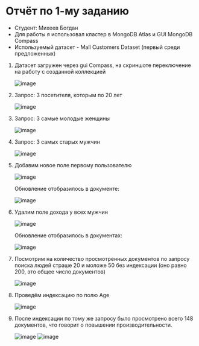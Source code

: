 # Отчёт по  1-му заданию

* Студент: Михеев Богдан
* Для работы я использовал кластер в MongoDB Atlas и GUI MongoDB Compass
* Используемый датасет - Mall Customers Dataset (первый среди предложенных)

1. Датасет загружен через gui Compass, на скриншоте переключение на работу с созданной коллекцией

   ![image](https://user-images.githubusercontent.com/55896560/157307474-a93cf40c-c40b-4be8-803f-7c2b7282ccda.png)

2. Запрос: 3 посетителя, которым по 20 лет

   ![image](https://user-images.githubusercontent.com/55896560/157307687-a762f9b4-8b6f-403c-96c3-57c7d1b8dc56.png)
   
3. Запрос: 3 самые молодые женщины

   ![image](https://user-images.githubusercontent.com/55896560/157307822-9a2c5f2c-b409-428d-b6ef-ff373a87b2f2.png)

4. Запрос: 3 самых старых мужчин

   ![image](https://user-images.githubusercontent.com/55896560/157307931-3f5c9ea9-5c0c-4a9c-82d7-42e6f446c83d.png)

5. Добавим новое поле первому пользователю

   ![image](https://user-images.githubusercontent.com/55896560/157308063-4b012eae-9f82-4179-98f4-7304f0d2df09.png)
   
   Обновление отобразилось в документе:
   
   ![image](https://user-images.githubusercontent.com/55896560/157308090-22137a46-5a36-4e0f-abb9-42b3dcba2fd7.png)

6. Удалим поле дохода у всех мужчин

   ![image](https://user-images.githubusercontent.com/55896560/157308172-332a1c88-d2d9-4aff-b128-5c592a8306eb.png)
   
   Обновление отобразилось в документах:
   
   ![image](https://user-images.githubusercontent.com/55896560/157308206-9520bf56-e69d-4f1b-b242-ea07a677a054.png)

7. Посмотрим на количество просмотренных документов по запросу поиска людей страше 20 и моложе 50 без индексации 
   (оно равно 200, это общее число документов)

   ![image](https://user-images.githubusercontent.com/55896560/157308343-43a4beb0-8d4b-4cae-9fef-53045cf13cfc.png)

8. Проведём индексацию по полю Age

   ![image](https://user-images.githubusercontent.com/55896560/157308458-20ff7fa2-1fe2-447e-939a-be205adcd3fb.png)

9. После индексации по тому же запросу было просмотрено всего 148 документов, что говорит о повышении производительности.

   ![image](https://user-images.githubusercontent.com/55896560/157308549-4af730d9-8f65-4303-a1c6-92007a521a15.png)
   ![image](https://user-images.githubusercontent.com/55896560/157308564-38e92608-7915-427c-b3cc-9ea2d1dbc033.png)
